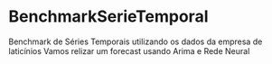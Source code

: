 # BenchmarkSerieTemporal
 Benchmark de Séries Temporais utilizando os dados da empresa de laticínios
 Vamos relizar um forecast usando Arima e Rede Neural
